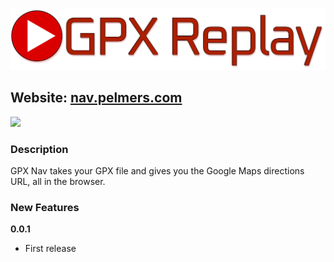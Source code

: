 [![Logo](static/logo.png)](https://nav.pelmers.com/)

## Website: [nav.pelmers.com](https://nav.pelmers.com)

![](res/10s_demo.gif)

### Description

GPX Nav takes your GPX file and gives you the Google Maps directions URL, all in the browser.

### New Features

**0.0.1**

-   First release
